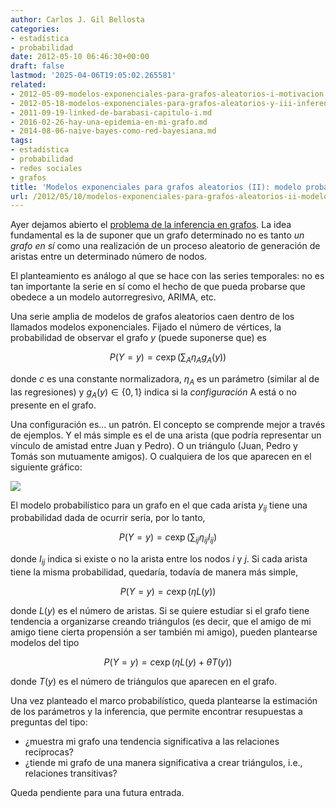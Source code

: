 ```yaml
---
author: Carlos J. Gil Bellosta
categories:
- estadística
- probabilidad
date: 2012-05-10 06:46:30+00:00
draft: false
lastmod: '2025-04-06T19:05:02.265581'
related:
- 2012-05-09-modelos-exponenciales-para-grafos-aleatorios-i-motivacion.md
- 2012-05-18-modelos-exponenciales-para-grafos-aleatorios-y-iii-inferencia.md
- 2011-09-19-linked-de-barabasi-capitulo-i.md
- 2016-02-26-hay-una-epidemia-en-mi-grafo.md
- 2014-08-06-naive-bayes-como-red-bayesiana.md
tags:
- estadística
- probabilidad
- redes sociales
- grafos
title: 'Modelos exponenciales para grafos aleatorios (II): modelo probabilístico'
url: /2012/05/10/modelos-exponenciales-para-grafos-aleatorios-ii-modelo-probabilistico/
---
```


Ayer dejamos abierto el [problema de la inferencia en grafos](https://datanalytics.com/2012/05/09/modelos-exponenciales-para-grafos-aleatorios-i-motivacion/). La idea fundamental es la de suponer que un grafo determinado no es tanto _un grafo en sí_ como una realización de un proceso aleatorio de generación de aristas entre un determinado número de nodos.

El planteamiento es análogo al que se hace con las series temporales: no es tan importante la serie en sí como el hecho de que pueda probarse que obedece a un modelo autorregresivo, ARIMA, etc.

Una serie amplia de modelos de grafos aleatorios caen dentro de los llamados modelos exponenciales. Fijado el número de vértices, la probabilidad de observar el grafo $y$ (puede suponerse que) es

$$ P(Y = y) = c \exp \left( \sum_A \eta_A g_A(y) \right)$$

donde $c$ es una constante normalizadora, $\eta_A$ es un parámetro (similar al de las regresiones) y $g_A(y) \in \{0,1\}$ indica si la _configuración_ A está o no presente en el grafo.

Una configuración es... un patrón. El concepto se comprende mejor a través de ejemplos. Y el más simple es el de una arista (que podría representar un vínculo de amistad entre Juan y Pedro). O un triángulo (Juan, Pedro y Tomás son mutuamente amigos). O cualquiera de los que aparecen en el siguiente gráfico:

[![](/wp-uploads/2012/05/configuraciones_grafos.png#center)
](/wp-uploads/2012/05/configuraciones_grafos.png#center)

El modelo probabilístico para un grafo en el que cada arista $y_{ij}$ tiene una probabilidad dada de ocurrir sería, por lo tanto,

$$ P(Y = y) = c \exp \left( \sum_{ij} \eta_{ij} I_{ij} \right)$$

donde $I_{ij}$ indica si existe o no la arista entre los nodos _i_ y _j_. Si cada arista tiene la misma probabilidad, quedaría, todavía de manera más simple,

$$ P(Y = y) = c \exp \left( \eta L(y) \right)$$

donde $L(y)$ es el número de aristas. Si se quiere estudiar si el grafo tiene tendencia a organizarse creando triángulos (es decir, que el amigo de mi amigo tiene cierta propensión a ser también mi amigo), pueden plantearse modelos del tipo

$$ P(Y = y) = c \exp \left( \eta L(y) + \theta T(y) \right)$$

donde $T(y)$ es el número de triángulos que aparecen en el grafo.

Una vez planteado el marco probabilístico, queda plantearse la estimación de los parámetros y la inferencia, que permite encontrar resupuestas a preguntas del tipo:

* ¿muestra mi grafo una tendencia significativa a las relaciones recíprocas?
* ¿tiende mi grafo de una manera significativa a crear triángulos, i.e., relaciones transitivas?

Queda pendiente para una futura entrada.